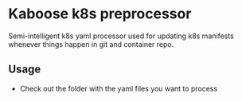 # Kaboose k8s preprocessor

Semi-intelligent k8s yaml processor used for updating k8s manifests whenever things happen in git and container repo.

## Usage
 - Check out the folder with the yaml files you want to process